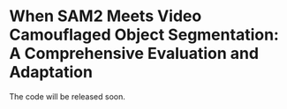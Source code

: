 # When SAM2 Meets Video Camouflaged Object Segmentation: A Comprehensive Evaluation and Adaptation

The code will be released soon.
